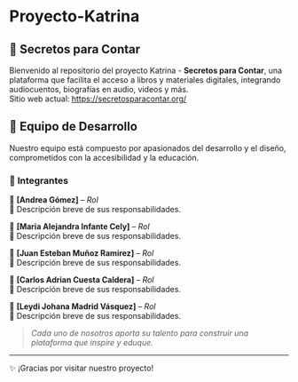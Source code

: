 # Proyecto-Katrina
## 📖 Secretos para Contar  
Bienvenido al repositorio del proyecto Katrina - **Secretos para Contar**, una plataforma que facilita el acceso a libros y materiales digitales, integrando audiocuentos, biografías en audio, videos y más.  
Sitio web actual: https://secretosparacontar.org/

## 👥 Equipo de Desarrollo  

Nuestro equipo está compuesto por apasionados del desarrollo y el diseño, comprometidos con la accesibilidad y la educación.  

### 🚀 **Integrantes**  

🔹 **[Andrea Gómez]** – *Rol*  
   📌 Descripción breve de sus responsabilidades.  

🔹 **[Maria Alejandra Infante Cely]** – *Rol*  
   📌 Descripción breve de sus responsabilidades.  

🔹 **[Juan Esteban Muñoz Ramirez]** – *Rol*  
   📌 Descripción breve de sus responsabilidades.  

🔹 **[Carlos Adrian Cuesta Caldera]** – *Rol*  
   📌 Descripción breve de sus responsabilidades.  

🔹 **[Leydi Johana Madrid Vásquez]** – *Rol*  
   📌 Descripción breve de sus responsabilidades.  
   
> *Cada uno de nosotros aporta su talento para construir una plataforma que inspire y eduque.*  

---  

✨ ¡Gracias por visitar nuestro proyecto!  

